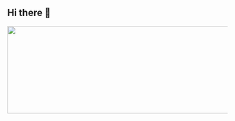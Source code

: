 ## Hi there 👋


<a href="https://github.com/devxb/gitanimals">
  <img
    src="https://render.gitanimals.org/lines/yu-hyeri"
    width="600"
    height="200"
  />
</a>
  

<!--
**yu-hyeri/yu-hyeri** is a ✨ _special_ ✨ repository because its `README.md` (this file) appears on your GitHub profile.

Here are some ideas to get you started:

- 🔭 I’m currently working on ...
- 🌱 I’m currently learning ...
- 👯 I’m looking to collaborate on ...
- 🤔 I’m looking for help with ...
- 💬 Ask me about ...
- 📫 How to reach me: ...
- 😄 Pronouns: ...
- ⚡ Fun fact: ...
-->
